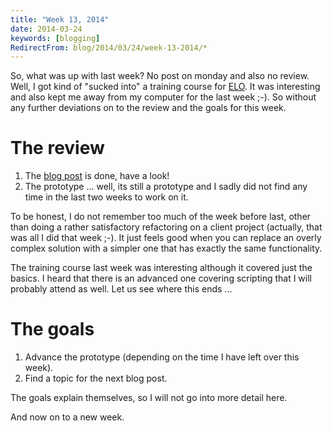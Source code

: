 ```yaml
---
title: "Week 13, 2014"
date: 2014-03-24
keywords: [blogging]
RedirectFrom: blog/2014/03/24/week-13-2014/*
---
```


So, what was up with last week? No post on monday and also no review. Well, I got kind of "sucked into" a training course for [ELO](http://elo.com/wcm/en/products/eloprofessional). It was interesting and also kept me away from my computer for the last week ;-). So without any further deviations on to the review and the goals for this week.

# The review

1.  The [blog post](/blog/2014/03/14/tools) is done, have a look!
2.  The prototype ... well, its still a prototype and I sadly did not find any time in the last two weeks to work on it.

To be honest, I do not remember too much of the week before last, other than doing a rather satisfactory refactoring on a client project (actually, that was all I did that week ;-). It just feels good when you can replace an overly complex solution with a simpler one that has exactly the same functionality.

The training course last week was interesting although it covered just the basics. I heard that there is an advanced one covering scripting that I will probably attend as well. Let us see where this ends ...

# The goals

1.  Advance the prototype (depending on the time I have left over this week).
2.  Find a topic for the next blog post.

The goals explain themselves, so I will not go into more detail here.

And now on to a new week.
